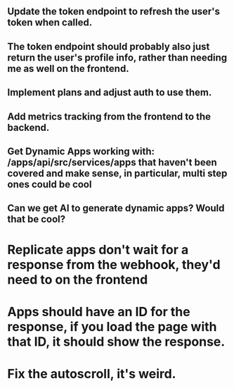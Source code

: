 ## Update the token endpoint to refresh the user's token when called.

## The token endpoint should probably also just return the user's profile info, rather than needing me as well on the frontend.

## Implement plans and adjust auth to use them.

## Add metrics tracking from the frontend to the backend.

## Get Dynamic Apps working with: /apps/api/src/services/apps that haven't been covered and make sense, in particular, multi step ones could be cool

## Can we get AI to generate dynamic apps? Would that be cool?

# Replicate apps don't wait for a response from the webhook, they'd need to on the frontend

# Apps should have an ID for the response, if you load the page with that ID, it should show the response.

# Fix the autoscroll, it's weird.